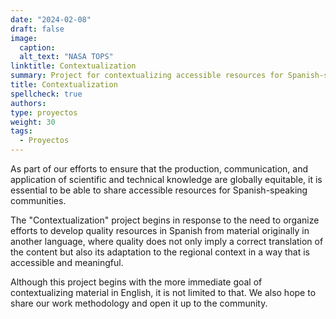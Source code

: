 ```yaml
---
date: "2024-02-08"
draft: false
image:
  caption: 
  alt_text: "NASA TOPS"
linktitle: Contextualization
summary: Project for contextualizing accessible resources for Spanish-speaking communities. 
title: Contextualization
spellcheck: true
authors: 
type: proyectos
weight: 30
tags:
  - Proyectos
---
```


As part of our efforts to ensure that the production, communication, and application of scientific and technical knowledge are globally equitable, it is essential to be able to share accessible resources for Spanish-speaking communities.

The "Contextualization" project begins in response to the need to organize efforts to develop quality resources in Spanish from material originally in another language, where quality does not only imply a correct translation of the content but also its adaptation to the regional context in a way that is accessible and meaningful.

Although this project begins with the more immediate goal of contextualizing material in English, it is not limited to that. We also hope to share our work methodology and open it up to the community.



